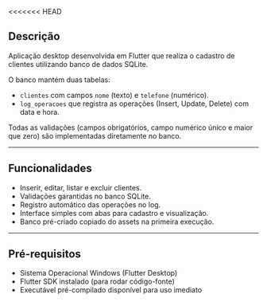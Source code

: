 <<<<<<< HEAD
## Descrição

Aplicação desktop desenvolvida em Flutter que realiza o cadastro de clientes utilizando banco de dados SQLite.

O banco mantém duas tabelas:  
- `clientes` com campos `nome` (texto) e `telefone` (numérico).  
- `log_operacoes` que registra as operações (Insert, Update, Delete) com data e hora.

Todas as validações (campos obrigatórios, campo numérico único e maior que zero) são implementadas diretamente no banco.

---

## Funcionalidades

- Inserir, editar, listar e excluir clientes.
- Validações garantidas no banco SQLite.
- Registro automático das operações no log.
- Interface simples com abas para cadastro e visualização.
- Banco pré-criado copiado do assets na primeira execução.

---

## Pré-requisitos

- Sistema Operacional Windows (Flutter Desktop)
- Flutter SDK instalado (para rodar código-fonte)
- Executável pré-compilado disponível para uso imediato
